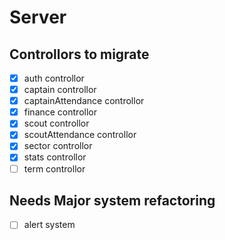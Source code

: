 # Server

## Controllors to migrate

- [x] auth controllor
- [x] captain controllor
- [x] captainAttendance controllor
- [x] finance controllor
- [x] scout controllor
- [x] scoutAttendance controllor
- [x] sector controllor
- [x] stats controllor
- [ ] term controllor

## Needs Major system refactoring

- [ ] alert system
